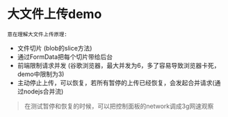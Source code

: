 # 大文件上传demo
`意在理解大文件上传原理:`
- 文件切片 (blob的slice方法)
- 通过FormData把每个切片带给后台
- 前端限制请求并发 (谷歌浏览器，最大并发为6，多了容易导致浏览器卡死，demo中限制为3)
- 主动停止上传，可以恢复，若所有暂停的上传已经恢复，会发起合并请求(通过nodejs合并流)

> 在测试暂停和恢复的时候，可以把控制面板的network调成3g网速观察